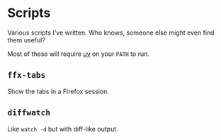 # Scripts

Various scripts I've written.
Who knows, someone else might even find them useful?

Most of these will require [uv](https://docs.astral.sh/uv/getting-started/installation/#standalone-installer) on your `PATH` to run.

## `ffx-tabs`

Show the tabs in a Firefox session.

## `diffwatch`

Like `watch -d` but with diff-like output.
